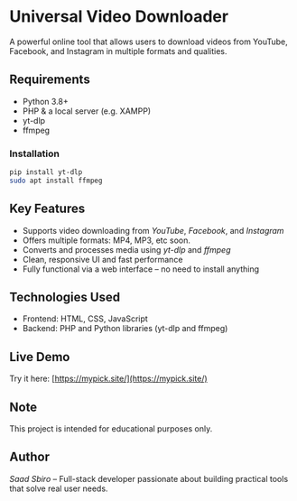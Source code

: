 # Universal Video Downloader

A powerful online tool that allows users to download videos from YouTube, Facebook, and Instagram in multiple formats and qualities.

## Requirements

- Python 3.8+
- PHP & a local server (e.g. XAMPP)
- yt-dlp
- ffmpeg

### Installation

```bash
pip install yt-dlp
sudo apt install ffmpeg
```
## Key Features
- Supports video downloading from *YouTube*, *Facebook*, and *Instagram*
- Offers multiple formats: MP4, MP3, etc soon.
- Converts and processes media using *yt-dlp* and *ffmpeg*
- Clean, responsive UI and fast performance
- Fully functional via a web interface – no need to install anything

## Technologies Used
- Frontend: HTML, CSS, JavaScript
- Backend: PHP and Python libraries (yt-dlp and ffmpeg)

## Live Demo
Try it here: [https://mypick.site/](https://mypick.site/)

## Note
This project is intended for educational purposes only.

## Author
*Saad Sbiro* – Full-stack developer passionate about building practical tools that solve real user needs.
